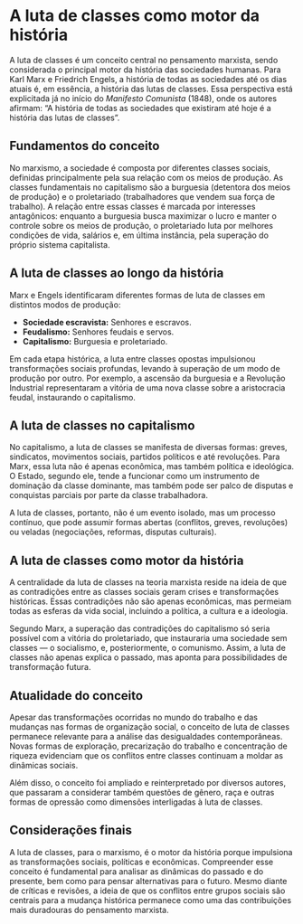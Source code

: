 # A luta de classes como motor da história

A luta de classes é um conceito central no pensamento marxista, sendo considerada o principal motor da história das sociedades humanas. Para Karl Marx e Friedrich Engels, a história de todas as sociedades até os dias atuais é, em essência, a história das lutas de classes. Essa perspectiva está explicitada já no início do *Manifesto Comunista* (1848), onde os autores afirmam: “A história de todas as sociedades que existiram até hoje é a história das lutas de classes”.

## Fundamentos do conceito

No marxismo, a sociedade é composta por diferentes classes sociais, definidas principalmente pela sua relação com os meios de produção. As classes fundamentais no capitalismo são a burguesia (detentora dos meios de produção) e o proletariado (trabalhadores que vendem sua força de trabalho). A relação entre essas classes é marcada por interesses antagônicos: enquanto a burguesia busca maximizar o lucro e manter o controle sobre os meios de produção, o proletariado luta por melhores condições de vida, salários e, em última instância, pela superação do próprio sistema capitalista.

## A luta de classes ao longo da história

Marx e Engels identificaram diferentes formas de luta de classes em distintos modos de produção:

- **Sociedade escravista:** Senhores e escravos.
- **Feudalismo:** Senhores feudais e servos.
- **Capitalismo:** Burguesia e proletariado.

Em cada etapa histórica, a luta entre classes opostas impulsionou transformações sociais profundas, levando à superação de um modo de produção por outro. Por exemplo, a ascensão da burguesia e a Revolução Industrial representaram a vitória de uma nova classe sobre a aristocracia feudal, instaurando o capitalismo.

## A luta de classes no capitalismo

No capitalismo, a luta de classes se manifesta de diversas formas: greves, sindicatos, movimentos sociais, partidos políticos e até revoluções. Para Marx, essa luta não é apenas econômica, mas também política e ideológica. O Estado, segundo ele, tende a funcionar como um instrumento de dominação da classe dominante, mas também pode ser palco de disputas e conquistas parciais por parte da classe trabalhadora.

A luta de classes, portanto, não é um evento isolado, mas um processo contínuo, que pode assumir formas abertas (conflitos, greves, revoluções) ou veladas (negociações, reformas, disputas culturais).

## A luta de classes como motor da história

A centralidade da luta de classes na teoria marxista reside na ideia de que as contradições entre as classes sociais geram crises e transformações históricas. Essas contradições não são apenas econômicas, mas permeiam todas as esferas da vida social, incluindo a política, a cultura e a ideologia.

Segundo Marx, a superação das contradições do capitalismo só seria possível com a vitória do proletariado, que instauraria uma sociedade sem classes — o socialismo, e, posteriormente, o comunismo. Assim, a luta de classes não apenas explica o passado, mas aponta para possibilidades de transformação futura.

## Atualidade do conceito

Apesar das transformações ocorridas no mundo do trabalho e das mudanças nas formas de organização social, o conceito de luta de classes permanece relevante para a análise das desigualdades contemporâneas. Novas formas de exploração, precarização do trabalho e concentração de riqueza evidenciam que os conflitos entre classes continuam a moldar as dinâmicas sociais.

Além disso, o conceito foi ampliado e reinterpretado por diversos autores, que passaram a considerar também questões de gênero, raça e outras formas de opressão como dimensões interligadas à luta de classes.

## Considerações finais

A luta de classes, para o marxismo, é o motor da história porque impulsiona as transformações sociais, políticas e econômicas. Compreender esse conceito é fundamental para analisar as dinâmicas do passado e do presente, bem como para pensar alternativas para o futuro. Mesmo diante de críticas e revisões, a ideia de que os conflitos entre grupos sociais são centrais para a mudança histórica permanece como uma das contribuições mais duradouras do pensamento marxista.